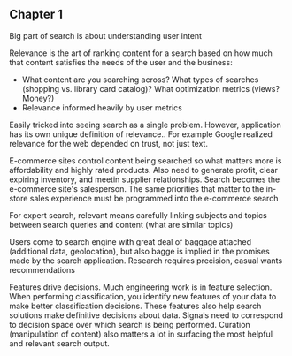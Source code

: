 ## Chapter 1

Big part of search is about understanding user intent

Relevance is the art of ranking content for a search based on how much that content satisfies the needs of the user and the business:
- What content are you searching across? What types of searches (shopping vs. library card catalog)? What optimization metrics (views? Money?)
- Relevance informed heavily by user metrics

Easily tricked into seeing search as a single problem. However, application has its own unique definition of relevance.. For example Google realized relevance for the web depended on trust, not just text. 

E-commerce sites control content being searched so what matters more is affordability and highly rated products. Also need to generate profit, clear expiring inventory, and meetin supplier relationships. Search becomes the e-commerce site's salesperson. The same priorities that matter to the in-store sales experience must be programmed into the e-commerce search 

For expert search, relevant means carefully linking subjects and topics between search queries and content (what are similar topics)

Users come to search engine with great deal of baggage attached (additional data, geolocation), but also bagge is implied in the promises made by the search application. Research requires precision, casual wants recommendations

Features drive decisions. Much engineering work is in feature selection. When performing classification, you identify new features of your data to make better classification decisions. These features also help search solutions make definitive decisions about data. Signals need to correspond to decision space over which search is being performed. Curation (manipulation of content) also matters a lot in surfacing the most helpful and relevant search output.

